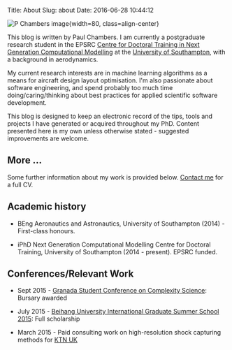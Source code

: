 Title: About
Slug: about
Date: 2016-06-28 10:44:12
<!-- Author: Paul -->

![P Chambers image]({filename}/images/Paul.jpg){width=80, class=align-center}

This blog is written by Paul Chambers. I am currently a postgraduate research student in the EPSRC [Centre for Doctoral Training in Next Generation Computational Modelling](http://www.ngcm.soton.ac.uk/) at the [University of Southampton](https://www.southampton.ac.uk/), with a background in aerodynamics.

My current research interests are in machine learning algorithms as a means for aircraft design layout optimisation. I'm also passionate about software engineering, and spend probably too much time doing/caring/thinking about best practices for applied scientific software development.

This blog is designed to keep an electronic record of the tips, tools and projects I have generated or acquired throughout my PhD. Content presented here is my own unless otherwise stated - suggested improvements are welcome.

More ...
--------

Some further information about my work is provided below. [Contact me](./contact.html) for a full CV.

Academic history
----------------

* BEng Aeronautics and Astronautics, University of Southampton (2014) - First-class honours.

* iPhD Next Generation Computational Modelling Centre for Doctoral Training, University of Southampton (2014 - present). EPSRC funded.


Conferences/Relevant Work
-------------------------

* Sept 2015 - [Granada Student Conference on Complexity Science](http://sccs2015.soton.ac.uk/): Bursary awarded

* July 2015 - [Beihang University International Graduate Summer School 2015](http://igss.buaa.edu.cn/info/1045/1025.htm): Full scholarship

* March 2015 - Paid consulting work on high-resolution shock capturing methods for [KTN UK](http://www.ktn-uk.co.uk/)